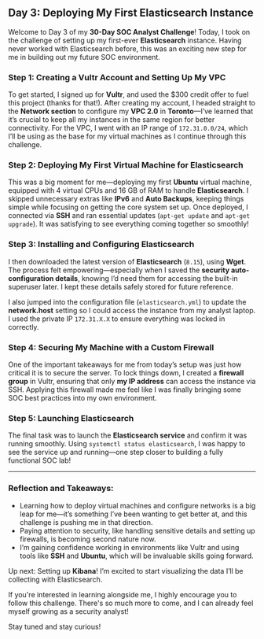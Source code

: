 ## Day 3: Deploying My First Elasticsearch Instance

Welcome to Day 3 of my **30-Day SOC Analyst Challenge**! Today, I took on the challenge of setting up my first-ever **Elasticsearch** instance. Having never worked with Elasticsearch before, this was an exciting new step for me in building out my future SOC environment.

### Step 1: Creating a Vultr Account and Setting Up My VPC

To get started, I signed up for **Vultr**, and used the $300 credit offer to fuel this project (thanks for that!). After creating my account, I headed straight to the **Network section** to configure my **VPC 2.0** in **Toronto**—I’ve learned that it’s crucial to keep all my instances in the same region for better connectivity. For the VPC, I went with an IP range of `172.31.0.0/24`, which I’ll be using as the base for my virtual machines as I continue through this challenge.

### Step 2: Deploying My First Virtual Machine for Elasticsearch

This was a big moment for me—deploying my first **Ubuntu** virtual machine, equipped with 4 virtual CPUs and 16 GB of RAM to handle **Elasticsearch**. I skipped unnecessary extras like **IPv6** and **Auto Backups**, keeping things simple while focusing on getting the core system set up. Once deployed, I connected via **SSH** and ran essential updates (`apt-get update` and `apt-get upgrade`). It was satisfying to see everything coming together so smoothly!

### Step 3: Installing and Configuring Elasticsearch

I then downloaded the latest version of **Elasticsearch** (`8.15`), using **Wget**. The process felt empowering—especially when I saved the **security auto-configuration details**, knowing I’d need them for accessing the built-in superuser later. I kept these details safely stored for future reference.

I also jumped into the configuration file (`elasticsearch.yml`) to update the **network.host** setting so I could access the instance from my analyst laptop. I used the private IP `172.31.X.X` to ensure everything was locked in correctly.

### Step 4: Securing My Machine with a Custom Firewall

One of the important takeaways for me from today’s setup was just how critical it is to secure the server. To lock things down, I created a **firewall group** in Vultr, ensuring that only **my IP address** can access the instance via SSH. Applying this firewall made me feel like I was finally bringing some SOC best practices into my own environment.

### Step 5: Launching Elasticsearch

The final task was to launch the **Elasticsearch service** and confirm it was running smoothly. Using `systemctl status elasticsearch`, I was happy to see the service up and running—one step closer to building a fully functional SOC lab!

---

### Reflection and Takeaways:

- Learning how to deploy virtual machines and configure networks is a big leap for me—it’s something I’ve been wanting to get better at, and this challenge is pushing me in that direction.
- Paying attention to security, like handling sensitive details and setting up firewalls, is becoming second nature now.
- I’m gaining confidence working in environments like Vultr and using tools like **SSH** and **Ubuntu**, which will be invaluable skills going forward.

Up next: Setting up **Kibana**! I’m excited to start visualizing the data I’ll be collecting with Elasticsearch.

If you're interested in learning alongside me, I highly encourage you to follow this challenge. There's so much more to come, and I can already feel myself growing as a security analyst!

Stay tuned and stay curious!
